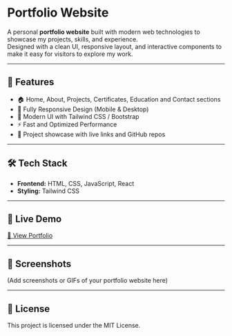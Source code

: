 # Portfolio Website

A personal **portfolio website** built with modern web technologies to showcase my projects, skills, and experience.  
Designed with a clean UI, responsive layout, and interactive components to make it easy for visitors to explore my work.  

---

## 🔹 Features
- 🏠 Home, About, Projects, Certificates, Education and Contact sections  
- 📱 Fully Responsive Design (Mobile & Desktop)  
- 🎨 Modern UI with Tailwind CSS / Bootstrap  
- ⚡ Fast and Optimized Performance  
- 🔗 Project showcase with live links and GitHub repos  

---

## 🛠 Tech Stack
- **Frontend:** HTML, CSS, JavaScript, React
- **Styling:** Tailwind CSS
 

---

## 🚀 Live Demo
[🔗 View Portfolio](https://anushak-portfolio.netlify.app)  

---

## 📸 Screenshots
(Add screenshots or GIFs of your portfolio website here)

---

## 📄 License
This project is licensed under the MIT License.
